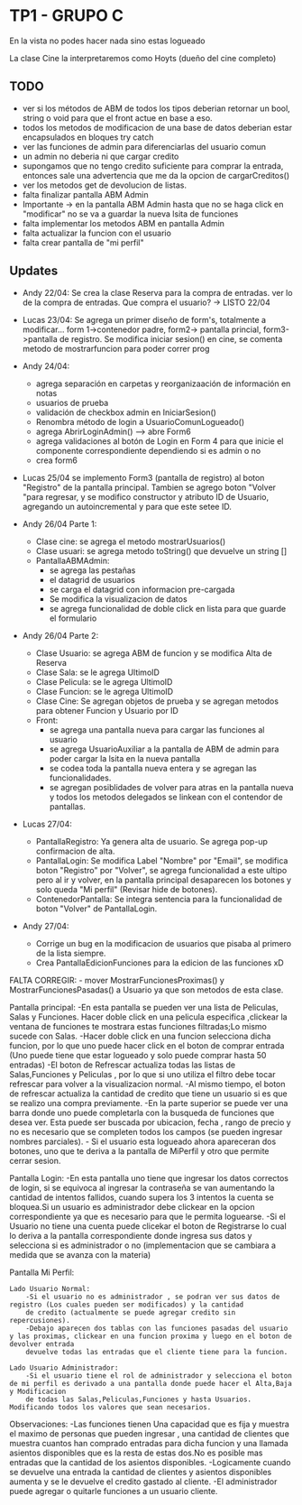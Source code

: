 ﻿# TP1 - GRUPO C

 En la vista no podes hacer nada sino estas logueado

 La clase Cine la interpretaremos como Hoyts (dueño del cine completo)

## TODO

- ver si los métodos de ABM de todos los tipos deberian retornar un bool, string o void para que el front actue en base a eso.
- todos los metodos de modificacion de una base de datos deberian estar encapsulados en bloques try catch
- ver las funciones de admin para diferenciarlas del usuario comun
- un admin no deberia ni que cargar credito
- supongamos que no tengo credito suficiente para comprar la entrada, entonces sale una advertencia que me da la opcion de cargarCreditos()
- ver los metodos get de devolucion de listas.
- falta finalizar pantalla ABM Admin
- Importante -> en la pantalla ABM Admin hasta que no se haga click en "modificar" no se va a guardar la nueva lsita de funciones
- falta implementar los metodos ABM en pantalla Admin
- falta actualizar la funcion con el usuario
- falta crear pantalla de "mi perfil"

## Updates

- Andy 22/04: Se crea la clase Reserva para la compra de entradas. ver lo de la compra de entradas. Que compra el usuario? -> LISTO 22/04
- Lucas 23/04: Se agrega un primer diseño de form's, totalmente a modificar... form 1->contenedor padre, form2-> pantalla princial, form3->pantalla de registro.
  Se modifica iniciar sesion() en cine, se comenta metodo de mostrarfuncion para poder correr prog
- Andy 24/04: 
	* agrega separación en carpetas y reorganizaación de información en notas
	* usuarios de prueba
	* validación de checkbox admin en IniciarSesion()
	* Renombra método de login a UsuarioComunLogueado()
	* agrega AbrirLoginAdmin() --> abre Form6
	* agrega validaciones al botón de Login en Form 4 para que inicie el componente correspondiente dependiendo si es admin o no
	* crea form6
- Lucas 25/04 se implemento Form3 (pantalla de registro) al boton "Registro" de la pantalla principal.
 Tambien se agrego boton "Volver "para regresar, y se modifico constructor y atributo ID de Usuario, agregando un autoincremental y para que este setee ID.
- Andy 26/04 Parte 1:
	* Clase cine: se agrega el metodo mostrarUsuarios()
	* Clase usuari: se agrega metodo toString() que devuelve un string []
	* PantallaABMAdmin:
		* se agrega las pestañas
		* el datagrid de usuarios 
		* se carga el datagrid con informacion pre-cargada
		* Se modifica la visualizacion de datos
		* se agrega funcionalidad de doble click en lista para que guarde el formulario
- Andy 26/04 Parte 2:
	* Clase Usuario: se agrega ABM de funcion y se modifica Alta de Reserva
	* Clase Sala: se le agrega UltimoID
	* Clase Pelicula: se le agrega UltimoID
	* Clase Funcion: se le agrega UltimoID
	* Clase Cine: Se agregan objetos de prueba y se agregan metodos para obtener Funcion y Usuario por ID
	* Front: 
		* se agrega una pantalla nueva para cargar las funciones al usuario
		* se agrega UsuarioAuxiliar a la pantalla de ABM de admin para poder cargar la lsita en la nueva pantalla
		* se codea toda la pantalla nueva entera y se agregan las funcionalidades.
		* se agregan posiblidades de volver para atras en la pantalla nueva y todos los metodos delegados se linkean con el contendor de pantallas.
- Lucas 27/04:
	* PantallaRegistro: Ya genera alta de usuario. Se agrega pop-up confirmacion de alta.
	* PantallaLogin: Se modifica Label "Nombre" por "Email", se modifica boton "Registro" por "Volver", se agrega funcionalidad a
	                 este ultipo pero al ir y volver, en la pantalla principal desaparecen los botones y solo queda "Mi perfil" (Revisar hide de botones).
	* ContenedorPantalla: Se integra sentencia para la funcionalidad de boton "Volver" de PantallaLogin.

- Andy 27/04:
	* Corrige un bug en la modificacion de usuarios que pisaba al primero de la lista siempre.
	* Crea PantallaEdicionFunciones para la edicion de las funciones xD

FALTA CORREGIR:
	- mover MostrarFuncionesProximas() y MostrarFuncionesPasadas() a Usuario ya que son metodos de esta clase.


Pantalla principal:
	-En esta pantalla se pueden ver una lista de Peliculas, Salas y Funciones. Hacer doble click en una pelicula especifica 
	,clickear la ventana de funciones te mostrara estas funciones filtradas;Lo mismo sucede con Salas.
	-Hacer doble click en una funcion selecciona dicha funcion, por lo que uno puede hacer click en el 
	boton de comprar entrada (Uno puede tiene que estar logueado y solo puede comprar hasta 50 entradas)
	-El boton de Refrescar actualiza todas las listas de Salas,Funciones y Peliculas , por lo que si uno utiliza el filtro debe tocar refrescar para volver a la visualizacion normal.
	-Al mismo tiempo, el boton de refrescar actualiza la cantidad de credito que tiene un usuario si es que se realizo una compra previamente.
	-En la parte superior se puede ver una barra donde uno puede completarla con la busqueda de funciones que desea ver.
	Esta puede ser buscada por ubicacion, fecha , rango de precio y no es necesario que se completen todos los campos (se pueden ingresar nombres parciales).
	- Si el usuario esta logueado ahora apareceran dos botones, uno que te deriva a la pantalla de MiPerfil y otro que permite cerrar sesion.

Pantalla Login:
	-En esta pantalla uno tiene que ingresar los datos correctos de login, si se equivoca al ingresar la contraseña se van aumentando la cantidad
	de intentos fallidos, cuando supera los 3 intentos la cuenta se bloquea.Si un usuario es administrador debe clickear en la opcion correspondiente ya que 
	es necesario para que le permita loguearse.
	-Si el Usuario no tiene una cuenta puede clicekar el boton de Registrarse lo cual lo deriva a la pantalla correspondiente donde ingresa
	sus datos y selecciona si es administrador o no (implementacion que se cambiara a medida que se avanza con la materia)

Pantalla Mi Perfil:
	
	Lado Usuario Normal:
		-Si el usuario no es administrador , se podran ver sus datos de registro (Los cuales pueden ser modificados) y la cantidad 
		de credito (actualmente se puede agregar credito sin repercusiones).
		-Debajo aparecen dos tablas con las funciones pasadas del usuario y las proximas, clickear en una funcion proxima y luego en el boton de devolver entrada
		devuelve todas las entradas que el cliente tiene para la funcion.

	Lado Usuario Administrador:
		-Si el usuario tiene el rol de administrador y selecciona el boton de mi perfil es derivado a una pantalla donde puede hacer el Alta,Baja y Modificacion
		de todas las Salas,Peliculas,Funciones y hasta Usuarios. Modificando todos los valores que sean necesarios.

Observaciones:
	-Las funciones tienen Una capacidad que es fija y muestra el maximo de personas que pueden ingresar , una cantidad de clientes que muestra
	cuantos han comprado entradas para dicha funcion y una llamada asientos disponibles que es la resta de estas dos.No es posible mas entradas
	que la cantidad de los asientos disponibles.
	-Logicamente cuando se devuelve una entrada la cantidad de clientes y asientos disponibles aumenta y se le devuelve el credito gastado al cliente.
	-El administrador puede agregar o quitarle funciones a un usuario cliente.